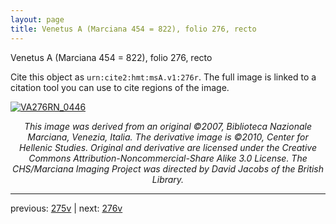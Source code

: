 ```yaml
---
layout: page
title: Venetus A (Marciana 454 = 822), folio 276, recto
---
```


Venetus A (Marciana 454 = 822), folio 276, recto

Cite this object as `urn:cite2:hmt:msA.v1:276r`.  The full image is linked to a citation tool you can use to cite regions of the image.

[![VA276RN_0446](http://www.homermultitext.org/iipsrv?IIIF=/project/homer/pyramidal/deepzoom/hmt/vaimg/2017a/VA276RN_0446.tif/full/800,/0/default.jpg)](http://www.homermultitext.org/ict2/?urn=urn:cite2:hmt:vaimg.2017a:VA276RN_0446) 

<p style="text-align: center; font-style: italic;">This image was derived from an original ©2007, Biblioteca Nazionale Marciana, Venezia, Italia. The derivative image is ©2010, Center for Hellenic Studies. Original and derivative are licensed under the Creative Commons Attribution-Noncommercial-Share Alike 3.0 License. The CHS/Marciana Imaging Project was directed by David Jacobs of the British Library.</p>

---

previous: [275v](../275v/) | next: [276v](../276v/)